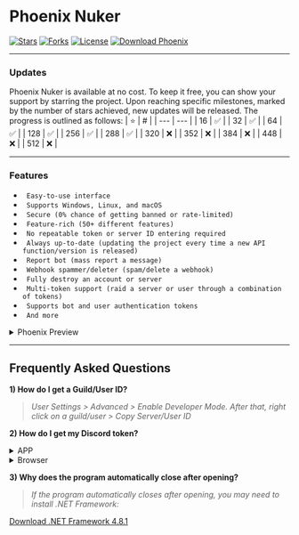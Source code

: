 # Phoenix Nuker

[![Stars](https://img.shields.io/github/stars/extatent/Phoenix-Nuker?label=Stars&style=for-the-badge)](https://github.com/extatent/Phoenix-Nuker/stargazers)
[![Forks](https://img.shields.io/github/forks/extatent/Phoenix-Nuker?label=Forks&style=for-the-badge)](https://github.com/extatent/Phoenix-Nuker/network/members)
[![License](https://img.shields.io/github/license/extatent/Phoenix-Nuker?style=for-the-badge)](https://github.com/extatent/Phoenix-Nuker/blob/main/LICENSE)
[![Download Phoenix](https://img.shields.io/badge/Download-Phoenix-Green?style=for-the-badge)](https://github.com/extatent/Phoenix-Nuker/releases/download/Download/Phoenix.zip)

---
### Updates
Phoenix Nuker is available at no cost. To keep it free, you can show your support by starring the project. Upon reaching specific milestones, marked by the number of stars achieved, new updates will be released. The progress is outlined as follows:
| ⭐ | # |
| --- | --- |
| 16 | ✅ |
| 32 | ✅ |
| 64 | ✅ |
| 128 | ✅ |
| 256 | ✅ |
| 288 | ✅ |
| 320 | ❌ |
| 352 | ❌ |
| 384 | ❌ |
| 448 | ❌ |
| 512 | ❌ |

---

### Features

* ` Easy-to-use interface`
* ` Supports Windows, Linux, and macOS`
* ` Secure (0% chance of getting banned or rate-limited)`
* ` Feature-rich (50+ different features)`
* ` No repeatable token or server ID entering required`
* ` Always up-to-date (updating the project every time a new API function/version is released)`
* ` Report bot (mass report a message)`
* ` Webhook spammer/deleter (spam/delete a webhook)`
* ` Fully destroy an account or server`
* ` Multi-token support (raid a server or user through a combination of tokens)`
* ` Supports bot and user authentication tokens`
* ` And more`

<details>
<summary>Phoenix Preview</summary>
<img src="https://i.imgur.com/gYP8py9.png" alt="Screenshot of Phoenix Nuker">
</details>

---

## Frequently Asked Questions

**1) How do I get a Guild/User ID?**
> *User Settings > Advanced > Enable Developer Mode. After that, right click on a guild/user > Copy Server/User ID*

**2) How do I get my Discord token?**
<details>
<summary>APP</summary>

> *Press the Windows Key + R and type %appdata%\discord in the dialog box.*

> *Search for settings.json file and open it in notepad or any text editor of your choice.*

> *At the end of the second last bracket, type "DANGEROUS_ENABLE_DEVTOOLS_ONLY_ENABLE_IF_YOU_KNOW_WHAT_YOURE_DOING": true,* 

> *Save the file and exit the text editor.*

> *Restart the Discord app by first exiting and then relaunching the app.*

> *Press CTRL+Shift+I in the APP and paste:*
```javascript
(webpackChunkdiscord_app.push([[''],{},e=>{m=[];for(let c in e.c)m.push(e.c[c])}]),m).find(m=>m?.exports?.default?.getToken!==void 0).exports.default.getToken()
```
> Note: you may need to type "allow pasting" before pasting the code.
</details>
<details>
<summary>Browser</summary>

> *Go to Discord in your browser, login, press CTRL+SHIFT+J, type "allow pasting" and paste:*
```javascript
(webpackChunkdiscord_app.push([[''],{},e=>{m=[];for(let c in e.c)m.push(e.c[c])}]),m).find(m=>m?.exports?.default?.getToken!==void 0).exports.default.getToken()
```
> Note: you may need to type "allow pasting" before pasting the code.
</details>

**3) Why does the program automatically close after opening?**
> *If the program automatically closes after opening, you may need to install .NET Framework:*

[Download .NET Framework 4.8.1](https://download.microsoft.com/download/4/b/2/cd00d4ed-ebdd-49ee-8a33-eabc3d1030e3/NDP481-Web.exe)
